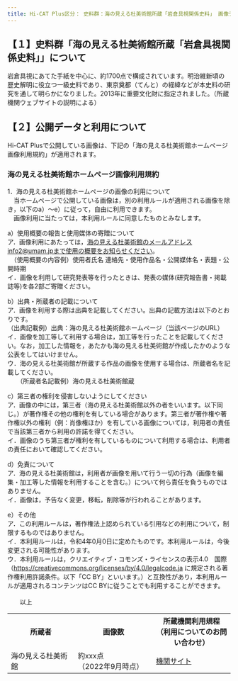 ```yaml
---
title: Hi-CAT Plus区分： 史料群：海の見える杜美術館所蔵「岩倉具視関係史料」 画像データの利用
---
```


<h2 class="h03">【１】史料群「海の見える杜美術館所蔵「岩倉具視関係史料」」について</h2>
岩倉具視にあてた手紙を中心に、約1700点で構成されています。明治維新頃の歴史解明に役立つ一級史料であり、東京奠都（てんと）の経緯などが本史料の研究を通して明らかになりました。2013年に重要文化財に指定されました。（所蔵機関ウェブサイトの説明による）

<h2 class="h03 mt2">【２】公開データと利用について</h2>
Hi-CAT Plusで公開している画像は、下記の「海の見える杜美術館ホームページ画像利用規約」が適用されます。

<h3 class="h04">海の見える杜美術館ホームページ画像利用規約</h3>
1．海の見える杜美術館ホームページの画像の利用について<br />
　当ホームページで公開している画像は，別の利用ルールが適用される画像を除き，以下のa）～e）に従って，自由に利用できます。<br />
　画像利用に当たっては，本利用ルールに同意したものとみなします。<br />

a）使用概要の報告と使用媒体の寄贈について<br />
ア．画像利用にあたっては，海の見える杜美術館のメールアドレスinfo2@umam.jpまで使用の概要をお知らせください。<br />
　（使用概要の内容例）使用者氏名 連絡先・使用作品名・公開媒体名・表題・公開時期<br />
イ．画像を利用して研究発表等を行ったときは、発表の媒体(研究報告書・掲載誌等)を各2部ご寄贈ください。<br />

b）出典・所蔵者の記載について<br />
ア．画像を利用する際は出典を記載してください。出典の記載方法は以下のとおりです。<br />
（出典記載例）出典：海の見える杜美術館ホームページ（当該ページのURL）<br />
イ．画像を加工等して利用する場合は，加工等を行ったことを記載してください。なお，加工した情報を，あたかも海の見える杜美術館が作成したかのような公表をしてはいけません。<br />
ウ．海の見える杜美術館が所蔵する作品の画像を使用する場合は、所蔵者名を記載してください。<br />
　　（所蔵者名記載例）海の見える杜美術館蔵<br />

c）第三者の権利を侵害しないようにしてください<br />
ア．画像の中には，第三者（海の見える杜美術館以外の者をいいます。以下同じ。）が著作権その他の権利を有している場合があります。第三者が著作権や著作権以外の権利（例：肖像権ほか）を有している画像については，利用者の責任で当該第三者から利用の許諾を得てください。<br />
イ．画像のうち第三者が権利を有しているものについて利用する場合は、利用者の責任において確認してください。<br />

d）免責について<br />
ア．海の見える杜美術館は，利用者が画像を用いて行う一切の行為（画像を編集・加工等した情報を利用することを含む。）について何ら責任を負うものではありません。<br />
イ．画像は，予告なく変更，移転，削除等が行われることがあります。<br />

e）その他<br />
ア．この利用ルールは，著作権法上認められている引用などの利用について，制限するものではありません。<br />
イ．本利用ルールは，令和4年0月0日に定めたものです。本利用ルールは，今後変更される可能性があります。<br />
ウ．本利用ルールは，クリエイティブ・コモンズ・ライセンスの表示4.0　国際（https://creativecommons.org/licenses/by/4.0/legalcode.ja に規定される著作権利用許諾条件。以下「CC BY」といいます。）と互換性があり，本利用ルールが適用されるコンテンツはCC BYに従うことでも利用することができます。<br />
<br />
&emsp;&emsp;以上
<br />

<table class="table04" width="100%" cellspacing="0"> 
	<tbody><tr> 
		<th class="mtx" width="30%">所蔵者</th>
		<th class="mtx" width="35%">画像数</th>
		<th class="mtx" width="35%">所蔵機関利用規程<br>（利用についてのお問い合わせ）</th>
	</tr> 
	<tr>
<td class="mtx">海の見える杜美術館</td>
<td class="mtx">約xxx点<br />（2022年9月時点）</td>
<td class="mtx"><a href="http://umam.jp" target="_blank">機関サイト</a></td>
</tr>
</tbody></table>
